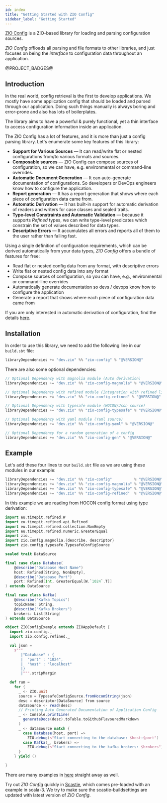 ```yaml
---
id: index
title: "Getting Started with ZIO Config"
sidebar_label: "Getting Started"
---
```


[ZIO Config](https://zio.github.io/zio-config/) is a ZIO-based library for loading and parsing configuration sources.

_ZIO Config_ offloads all parsing and file formats to other libraries, and just focuses on being the _interface_ to configuration data throughout an application.

@PROJECT_BADGES@

## Introduction

In the real world, config retrieval is the first to develop applications. We mostly have some application config that should be loaded and parsed through our application. Doing such things manually is always boring and error-prone and also has lots of boilerplates.

The library aims to have a powerful & purely functional, yet a thin interface to access configuration information inside an application. 

The ZIO Config has a lot of features, and it is more than just a config parsing library. Let's enumerate some key features of this library:

- **Support for Various Sources** — It can read/write flat or nested configurations from/to various formats and sources.
- **Composable sources** — ZIO Config can compose sources of configuration, so we can have, e.g. environmental or command-line overrides.
- **Automatic Document Generation** — It can auto-generate documentation of configurations. So developers or DevOps engineers know how to configure the application.
- **Report generation** — It has a report generation that shows where each piece of configuration data came from.
- **Automatic Derivation** — It has built-in support for automatic derivation of readers and writers for case classes and sealed traits.
- **Type-level Constraints and Automatic Validation** — because it supports _Refined_ types, we can write type-level predicates which constrain the set of values described for data types.
- **Descriptive Errors** — It accumulates all errors and reports all of them to the user rather than failing fast.

Using a single definition of configuration requirements, which can be derived automatically from your data types, _ZIO Config_ offers a bundle of features for free:

* Read flat or nested config data from any format, with descriptive errors
* Write flat or nested config data into any format
* Compose sources of configuration, so you can have, e.g., environmental or command-line overrides
* Automatically generate documentation so devs / devops know how to configure the application
* Generate a report that shows where each piece of configuration data came from

If you are only interested in automatic derivation of configuration, find the details [here](http://zio.dev/zio-config/automatic-derivation-of-config-descriptor).

## Installation

In order to use this library, we need to add the following line in our `build.sbt` file:

```scala
libraryDependencies += "dev.zio" %% "zio-config" % "@VERSION@" 
```

There are also some optional dependencies:

```scala
// Optional Dependency with magnolia module (Auto derivation)
libraryDependencies += "dev.zio" %% "zio-config-magnolia" % "@VERSION@"

// Optional Dependency with refined module (Integration with refined library)
libraryDependencies += "dev.zio" %% "zio-config-refined" % "@VERSION@"

// Optional Dependency with typesafe module (HOCON/Json source)
libraryDependencies += "dev.zio" %% "zio-config-typesafe" % "@VERSION@"

// Optional Dependency with yaml module (Yaml source)
libraryDependencies += "dev.zio" %% "zio-config-yaml" % "@VERSION@"

// Optional Dependency for a random generation of a config
libraryDependencies += "dev.zio" %% "zio-config-gen" % "@VERSION@"
```

## Example

Let's add these four lines to our `build.sbt` file as we are using these modules in our example:

```scala
libraryDependencies += "dev.zio" %% "zio-config"          % "@VERSION@"
libraryDependencies += "dev.zio" %% "zio-config-magnolia" % "@VERSION@"
libraryDependencies += "dev.zio" %% "zio-config-typesafe" % "@VERSION@"
libraryDependencies += "dev.zio" %% "zio-config-refined"  % "@VERSION@"
```

In this example we are reading from HOCON config format using type derivation:

```scala mdoc:compile-only
import eu.timepit.refined.W
import eu.timepit.refined.api.Refined
import eu.timepit.refined.collection.NonEmpty
import eu.timepit.refined.numeric.GreaterEqual
import zio._
import zio.config.magnolia.{describe, descriptor}
import zio.config.typesafe.TypesafeConfigSource

sealed trait DataSource

final case class Database(
    @describe("Database Host Name")
    host: Refined[String, NonEmpty],
    @describe("Database Port")
    port: Refined[Int, GreaterEqual[W.`1024`.T]]
) extends DataSource

final case class Kafka(
    @describe("Kafka Topics")
    topicName: String,
    @describe("Kafka Brokers")
    brokers: List[String]
) extends DataSource

object ZIOConfigExample extends ZIOAppDefault {
  import zio.config._
  import zio.config.refined._

  val json =
    s"""
       |"Database" : {
       |  "port" : "1024",
       |  "host" : "localhost"
       |}
       |""".stripMargin

  def run =
    for {
      _ <- ZIO.unit
      source = TypesafeConfigSource.fromHoconString(json)
      desc = descriptor[DataSource] from source
      dataSource <- read(desc)
      // Printing Auto Generated Documentation of Application Config
      _ <- Console.printLine(
        generateDocs(desc).toTable.toGithubFlavouredMarkdown
      )
      _ <- dataSource match {
        case Database(host, port) =>
          ZIO.debug(s"Start connecting to the database: $host:$port")
        case Kafka(_, brokers) =>
          ZIO.debug(s"Start connecting to the kafka brokers: $brokers")
      }
    } yield ()

}
```

There are many examples in [here](https://github.com/zio/zio-config/tree/master/examples/shared/src/main/scala/zio/config/examples) straight away as well.

Try out _ZIO Config_ quickly in [Scastie](https://scastie.scala-lang.org/WMlkdQeZQvm4yDyZ0pigJA), which comes pre-loaded with an example in scala-3. We try to make sure the scastie-buildsettings are updated with latest version of _ZIO Config_.

